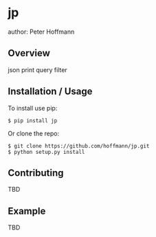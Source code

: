 jp
==

author: Peter Hoffmann

Overview
--------

json print query filter

Installation / Usage
--------------------

To install use pip:

    $ pip install jp


Or clone the repo:

    $ git clone https://github.com/hoffmann/jp.git
    $ python setup.py install

Contributing
------------

TBD

Example
-------

TBD
